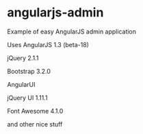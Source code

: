 angularjs-admin
===============

Example of easy AngularJS admin application

Uses  AngularJS 1.3 (beta-18)   

jQuery 2.1.1  

Bootstrap 3.2.0  

AngularUI  

jQuery UI 1.11.1  

Font Awesome 4.1.0 

and other nice stuff
